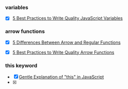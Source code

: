 
### variables
- [x] [5 Best Practices to Write Quality JavaScript Variables](https://dmitripavlutin.com/javascript-variables-best-practices/)

### arrow functions
- [x] [5 Differences Between Arrow and Regular Functions](https://dmitripavlutin.com/differences-between-arrow-and-regular-functions/)
- [x] [5 Best Practices to Write Quality Arrow Functions](https://dmitripavlutin.com/javascript-arrow-functions-best-practices/)


### this keyword

- [x] [Gentle Explanation of "this" in JavaScript](https://dmitripavlutin.com/gentle-explanation-of-this-in-javascript/) 
- [x] 